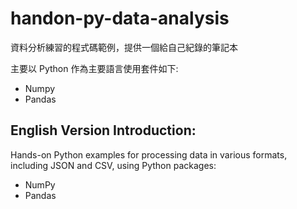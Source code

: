 # handon-py-data-analysis 
資料分析練習的程式碼範例，提供一個給自己紀錄的筆記本

主要以 Python 作為主要語言使用套件如下:
- Numpy
- Pandas

## English Version Introduction: 
Hands-on Python examples for processing data in various formats, including JSON and CSV, using Python packages:
- NumPy
- Pandas